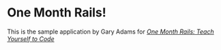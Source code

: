 # One Month Rails!

This is the sample application by Gary Adams for
[*One Month Rails: Teach Yourself to Code*](http://onemonthrails.com)
